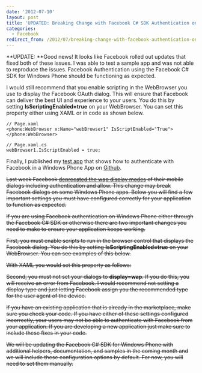 ```yaml
---
date: '2012-07-10'
layout: post
title: 'UPDATED: Breaking Change with Facebook C# SDK Authentication on Windows Phone'
categories:
  - Facebook
redirect_from: /2012/07/breaking-change-with-facebook-authentication-on-windows-phone/
---
```


**UPDATE: **Good news! It looks like Facebook rolled out updates that fixed both of these issues. I was able to test a sample app and was not able to reproduce the issues. Facebook Authentication using the Facebook C# SDK for Windows Phone should be functioning as expected.

I would still recommend that you enable scripting in the WebBrowser you use to display the Facebook OAuth dialog. This will ensure that Facebook can deliver the best UI and experience to your users. You do this by setting **IsScriptingEnabled=true** on your WebBrowser. You can set this property either using XAML or in code as shown below.

	// Page.xaml
	<phone:WebBrowser x:Name="webBrowser1" IsScriptEnabled="True"></phone:WebBrowser>

	// Page.xaml.cs
	webBrowser1.IsScriptEnabled = true;

Finally, I published my [test app](https://github.com/ntotten/FacebookWindowsPhoneAuthSample) that shows how to authenticate with Facebook in a Windows Phone App on [Github](https://github.com/ntotten/FacebookWindowsPhoneAuthSample).

<del>Last week Facebook [deprecated the wap display modes](https://developers.facebook.com/blog/post/2012/07/05/platform-updates--operation-developer-love/) of their mobile dialogs including authentication and allow. This change may break Facebook dialogs on some Windows Phone apps. Below you will find a few important settings you must have configured correctly for your application to function as expected.</del>

<del>If you are using Facebook authentication on Windows Phone either through the Facebook C# SDK or otherwise there are two important changes you need to make to ensure your application keeps working.</del>

<del>First, you must enable scripts to run in the browser control that displays the Facebook dialog. You do this by setting **IsScriptingEnabled=true** on your WebBrowser. You can see examples of this below.</del>

<del>With XAML you would set this property as follows:</del>

<del>Second, you must not set your dialogs to **display=wap**. If you do this, you will receive an error from Facebook. I would recommend not setting a display type and just letting Facebook assign you the recommended type for the user agent of the device.</del>

<del>If you have an existing application that is already in the marketplace, make sure you check your code. If you have either of these settings configured incorrectly, your users may not be able to authenticate with Facebook from your application. If you are developing a new application just make sure to include these fixes in your code.</del>

<del>We will be updating the Facebook C# SDK for Windows Phone with additional helpers, documentation, and samples in the coming month and we will include these configuration options by default. For now, you will need to set them manually.</del>

